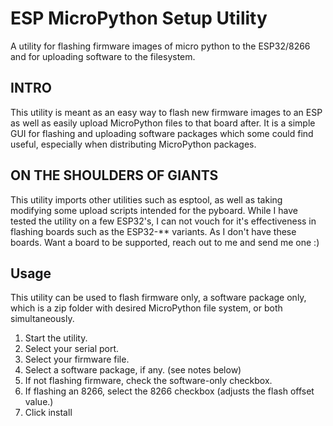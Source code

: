 # ESP MicroPython Setup Utility
A utility for flashing firmware images of micro python to the ESP32/8266 and for uploading software to the filesystem.

## INTRO
This utility is meant as an easy way to flash new firmware images to an ESP as well as easily upload MicroPython files to that board after.
It is a simple GUI for flashing and uploading software packages which some could find useful, especially when distributing MicroPython packages.

## ON THE SHOULDERS OF GIANTS
This utility imports other utilities such as esptool, as well as taking modifying some upload scripts intended for the pyboard.
While I have tested the utility on a few ESP32's, I can not vouch for it's effectiveness in flashing boards such as the ESP32-** variants. As I don't have these boards. Want a board to be supported, reach out to me and send me one :)

## Usage
This utility can be used to flash firmware only, a software package only, which is a zip folder with desired MicroPython file system, or both simultaneously.

1. Start the utility.
2. Select your serial port.
3. Select your firmware file.
4. Select a software package, if any. (see notes below)
5. If not flashing firmware, check the software-only checkbox.
6. If flashing an 8266, select the 8266 checkbox (adjusts the flash offset value.)
7. Click install

